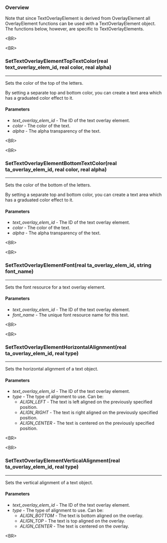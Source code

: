 ### Overview ###
Note that since TextOverlayElement is derived from OverlayElement all OverlayElement functions can be used with a TextOverlayElement object. The functions below, however, are specific to TextOverlayElements.


&lt;BR&gt;




&lt;BR&gt;


### SetTextOverlayElementTopTextColor(real text\_overlay\_elem\_id, real color, real alpha) ###

---

Sets the color of the top of the letters.

By setting a separate top and bottom color, you can create a text area which has a graduated color effect to it.
#### Parameters ####
  * _text\_overlay\_elem\_id_ - The ID of the text overlay element.
  * _color_ - The color of the text.
  * _alpha_ - The alpha transparency of the text.


&lt;BR&gt;




&lt;BR&gt;


### SetTextOverlayElementBottomTextColor(real ta\_overlay\_elem\_id, real color, real alpha) ###

---

Sets the color of the bottom of the letters.

By setting a separate top and bottom color, you can create a text area which has a graduated color effect to it.
#### Parameters ####
  * _text\_overlay\_elem\_id_ - The ID of the text overlay element.
  * _color_ - The color of the text.
  * _alpha_ - The alpha transparency of the text.


&lt;BR&gt;




&lt;BR&gt;


### SetTextOverlayElementFont(real ta\_overlay\_elem\_id, string font\_name) ###

---

Sets the font resource for a text overlay element.
#### Parameters ####
  * _text\_overlay\_elem\_id_ - The ID of the text overlay element.
  * _font\_name_ - The unique font resource name for this text.


&lt;BR&gt;




&lt;BR&gt;


### SetTextOverlayElementHorizontalAlignment(real ta\_overlay\_elem\_id, real type) ###

---

Sets the horizontal alignment of a text object.
#### Parameters ####
  * _text\_overlay\_elem\_id_ - The ID of the text overlay element.
  * _type_ - The type of alignment to use. Can be:
    * _ALIGN\_LEFT_ - The text is left aligned on the previously specified position.
    * _ALIGN\_RIGHT_ - The text is right aligned on the previously specified position.
    * _ALIGN\_CENTER_ - The text is centered on the previously specified position.


&lt;BR&gt;




&lt;BR&gt;


### SetTextOverlayElementVerticalAlignment(real ta\_overlay\_elem\_id, real type) ###

---

Sets the vertical alignment of a text object.
#### Parameters ####
  * _text\_overlay\_elem\_id_ - The ID of the text overlay element.
  * _type_ - The type of alignment to use. Can be:
    * _ALIGN\_BOTTOM_ - The text is bottom aligned on the overlay.
    * _ALIGN\_TOP_ - The text is top aligned on the overlay.
    * _ALIGN\_CENTER_ - The text is centered on the overlay.


&lt;BR&gt;

